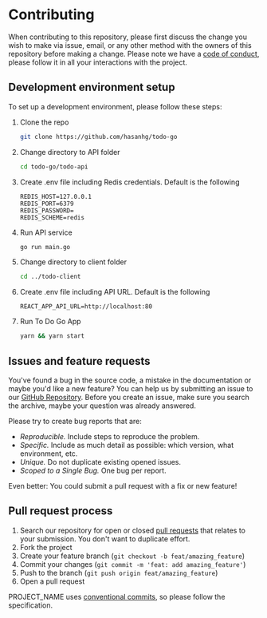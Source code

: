 # Contributing

When contributing to this repository, please first discuss the change you wish to make via issue, email, or any other method with the owners of this repository before making a change.
Please note we have a [code of conduct](CODE_OF_CONDUCT.md), please follow it in all your interactions with the project.

## Development environment setup

To set up a development environment, please follow these steps:

1. Clone the repo

   ```sh
   git clone https://github.com/hasanhg/todo-go
   ```

2. Change directory to API folder
   ```sh
   cd todo-go/todo-api
   ```

3. Create .env file including Redis credentials. Default is the following
   ```
   REDIS_HOST=127.0.0.1
   REDIS_PORT=6379
   REDIS_PASSWORD=
   REDIS_SCHEME=redis
   ```
   
4. Run API service
   ```sh
   go run main.go
   ```
   
5. Change directory to client folder
   ```sh
   cd ../todo-client
   ```
   
6. Create .env file including API URL. Default is the following
   ```
   REACT_APP_API_URL=http://localhost:80
   ```

4. Run To Do Go App
   ```sh
   yarn && yarn start
   ```

## Issues and feature requests

You've found a bug in the source code, a mistake in the documentation or maybe you'd like a new feature? You can help us by submitting an issue to our [GitHub Repository](https://github.com/hasanhg/todo-go/issues). Before you create an issue, make sure you search the archive, maybe your question was already answered.

Please try to create bug reports that are:

- _Reproducible._ Include steps to reproduce the problem.
- _Specific._ Include as much detail as possible: which version, what environment, etc.
- _Unique._ Do not duplicate existing opened issues.
- _Scoped to a Single Bug._ One bug per report.

Even better: You could submit a pull request with a fix or new feature!

## Pull request process

1. Search our repository for open or closed
[pull requests](https://github.com/hasanhg/todo-go/pulls)
that relates to your submission. You don't want to duplicate effort.
2. Fork the project
3. Create your feature branch (`git checkout -b feat/amazing_feature`)
4. Commit your changes (`git commit -m 'feat: add amazing_feature'`)
5. Push to the branch (`git push origin feat/amazing_feature`)
6. Open a pull request

PROJECT_NAME uses [conventional commits](https://www.conventionalcommits.org), so please follow the specification.
